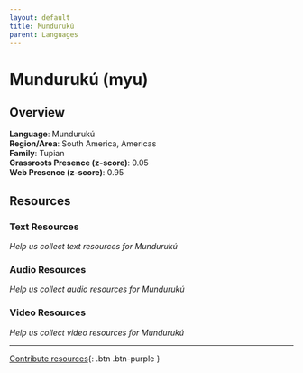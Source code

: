 ```yaml
---
layout: default
title: Mundurukú
parent: Languages
---
```


# Mundurukú (myu)

## Overview

**Language**: Mundurukú  
**Region/Area**: South America, Americas  
**Family**: Tupian  
**Grassroots Presence (z-score)**: 0.05  
**Web Presence (z-score)**: 0.95  

## Resources

### Text Resources
*Help us collect text resources for Mundurukú*

### Audio Resources
*Help us collect audio resources for Mundurukú*

### Video Resources
*Help us collect video resources for Mundurukú*

---

[Contribute resources](https://forms.office.com/e/1SfLJx3u1r){: .btn .btn-purple }
